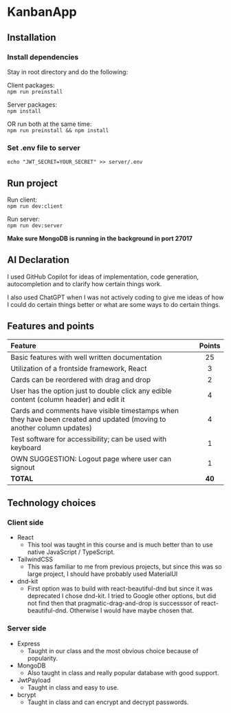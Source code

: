 # KanbanApp

## Installation

### Install dependencies

Stay in root directory and do the following:

Client packages:<br>
`npm run preinstall`

Server packages:<br>
`npm install`

OR run both at the same time:<br>
`npm run preinstall && npm install`

### Set .env file to server

`echo "JWT_SECRET=YOUR_SECRET" >> server/.env`

## Run project

Run client:<br>
`npm run dev:client`

Run server:<br>
`npm run dev:server`

**Make sure MongoDB is running in the background in port 27017**

## AI Declaration

I used GitHub Copilot for ideas of implementation, code generation, autocompletion and to clarify how certain things work.

I also used ChatGPT when I was not actively coding to give me ideas of how I could do certain things better or what are some ways to do certain things.

## Features and points

| Feature                                                                                                               | Points |
| :-------------------------------------------------------------------------------------------------------------------- | :----: |
| Basic features with well written documentation                                                                        |   25   |
| Utilization of a frontside framework, React                                                                           |   3    |
| Cards can be reordered with drag and drop                                                                             |   2    |
| User has the option just to double click any edible content (column header) and edit it                               |   4    |
| Cards and comments have visible timestamps when they have been created and updated (moving to another column updates) |   4    |
| Test software for accessibility; can be used with keyboard                                                            |   1    |
| OWN SUGGESTION: Logout page where user can signout                                                                    |   1    |
| **TOTAL**                                                                                                             | **40** |

## Technology choices

### Client side

- React
  - This tool was taught in this course and is much better than to use native JavaScript / TypeScript.
- TailwindCSS
  - This was familiar to me from previous projects, but since this was so large project, I should have probably used MaterialUI
- dnd-kit
  - First option was to build with react-beautiful-dnd but since it was deprecated I chose dnd-kit. I tried to Google other options, but did not find then that pragmatic-drag-and-drop is successsor of react-beautiful-dnd. Otherwise I would have maybe chosen that.

### Server side

- Express
  - Taught in our class and the most obvious choice because of popularity.
- MongoDB
  - Also taught in class and really popular database with good support.
- JwtPayload
  - Taught in class and easy to use.
- bcrypt
  - Taught in class and can encrypt and decrypt passwords.
